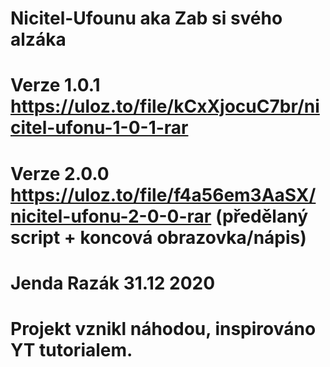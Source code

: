 # Nicitel-Ufounu aka Zab si svého alzáka

# Verze 1.0.1 https://uloz.to/file/kCxXjocuC7br/nicitel-ufonu-1-0-1-rar
# Verze 2.0.0 https://uloz.to/file/f4a56em3AaSX/nicitel-ufonu-2-0-0-rar (předělaný script + koncová obrazovka/nápis)

# Jenda Razák 31.12 2020

# Projekt vznikl náhodou, inspirováno YT tutorialem.
